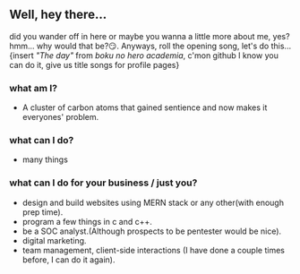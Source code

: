 ## Well, hey there...
did you wander off in here or maybe you wanna a little more about me, yes? hmm... why would that be?😏. Anyways, roll the opening song, let's do this...
{insert _"The day"_ from _boku no hero academia_, c'mon github I know you can do it, give us title songs for profile pages}

### what am I?
- A cluster of carbon atoms that gained sentience and now makes it everyones' problem.

### what can I do?
- many things

### what can I do for your business / just you?
- design and build websites using MERN stack or any other(with enough prep time).
- program a few things in c and c++.
- be a SOC analyst.(Although prospects to be pentester would be nice).
- digital marketing.
- team management, client-side interactions (I have done a couple times before, I can do it again).
